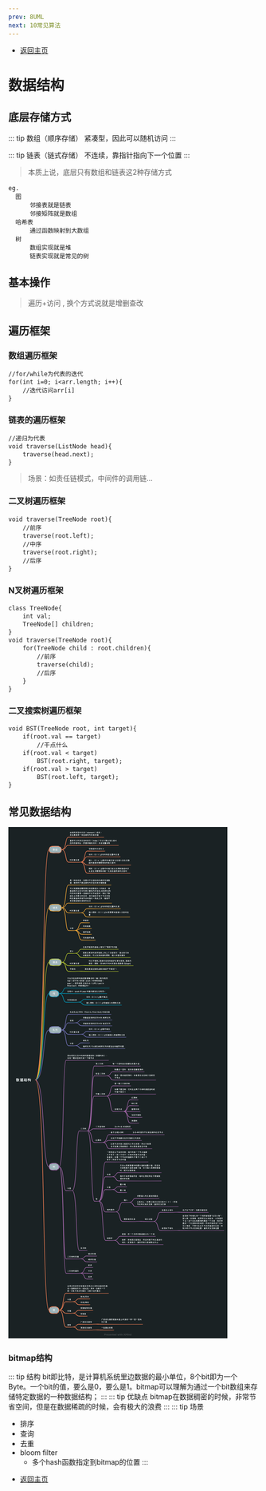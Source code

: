 ```yaml
---
prev: 8UML
next: 10常见算法
---
```

* [返回主页](../home.md)
# 数据结构
## 底层存储方式
::: tip 数组（顺序存储）
紧凑型，因此可以随机访问
:::

::: tip 链表（链式存储）
不连续，靠指针指向下一个位置
:::

> 本质上说，底层只有数组和链表这2种存储方式
```text
eg.
  图
      邻接表就是链表
      邻接矩阵就是数组
  哈希表
      通过函数映射到大数组
  树
      数组实现就是堆
      链表实现就是常见的树
```

## 基本操作
> 遍历+访问 , 换个方式说就是增删查改

## 遍历框架
### 数组遍历框架
```java{1}
//for/while为代表的迭代
for(int i=0; i<arr.length; i++){
    //迭代访问arr[i]
}
```

### 链表的遍历框架
```java{1}
//递归为代表
void traverse(ListNode head){
    traverse(head.next);
}
```
> 场景：如责任链模式，中间件的调用链...

### 二叉树遍历框架
```java{2,4,6}
void traverse(TreeNode root){
    //前序
    traverse(root.left);
    //中序
    traverse(root.right);
    //后序
}
```
### N叉树遍历框架
```java{3}
class TreeNode{
    int val;
    TreeNode[] children;
}
void traverse(TreeNode root){
    for(TreeNode child : root.children){
        //前序
        traverse(child);
        //后序
    }
}
```

### 二叉搜索树遍历框架
```java{3}
void BST(TreeNode root, int target){
    if(root.val == target) 
        //干点什么
    if(root.val < target)
        BST(root.right, target);
    if(root.val > target)
        BST(root.left, target);
}
```

## 常见数据结构
![](../../picture/0/9数据结构.png)


### bitmap结构
::: tip 结构
bit即比特，是计算机系统里边数据的最小单位，8个bit即为一个Byte。一个bit的值，要么是0，要么是1。bitmap可以理解为通过一个bit数组来存储特定数据的一种数据结构；
:::
::: tip 优缺点
bitmap在数据稠密的时候，非常节省空间，但是在数据稀疏的时候，会有极大的浪费
:::
::: tip 场景
+ 排序
+ 查询
+ 去重
+ bloom filter
    + 多个hash函数指定到bitmap的位置
:::

* [返回主页](../home.md)
